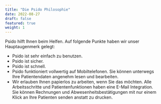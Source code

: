 ```yaml
---
title: "Die Psido Philosophie"
date: 2022-08-27
draft: false
featured: true
weight: 1
---
```


Psido hilft Ihnen beim Helfen. Auf folgende Punkte haben wir unser Hauptaugenmerk gelegt:

- Psido ist sehr einfach zu benutzen.
- Psido ist sicher.
- Psido ist schnell. 
- Psido funktioniert vollwertig auf Mobiltelefonen. Sie können unterwegs Ihre Patientendaten angenehm lesen und bearbeiten.
- Wir erlauben Ihnen papierlos zu arbeiten, wenn Sie das möchten. Alle Arbeitsschritte und Patientenfunktionen haben eine E-Mail Integration. Sie können Rechnungen und Abwesenheitsbestätigungen mit nur einem Klick an Ihre Patienten senden anstatt zu drucken.
